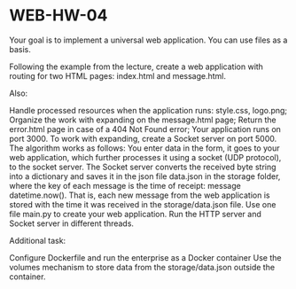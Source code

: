# WEB-HW-04
Your goal is to implement a universal web application. You can use files as a basis.

Following the example from the lecture, create a web application with routing for two HTML pages: index.html and message.html.

Also:

Handle processed resources when the application runs: style.css, logo.png;
Organize the work with expanding on the message.html page;
Return the error.html page in case of a 404 Not Found error;
Your application runs on port 3000.
To work with expanding, create a Socket server on port 5000. The algorithm works as follows: You enter data in the form, it goes to your web application, which further processes it using a socket (UDP protocol), to the socket server. The Socket server converts the received byte string into a dictionary and saves it in the json file data.json in the storage folder, where the key of each message is the time of receipt: message datetime.now(). That is, each new message from the web application is stored with the time it was received in the storage/data.json file.
Use one file main.py to create your web application. Run the HTTP server and Socket server in different threads.

Additional task:

Configure Dockerfile and run the enterprise as a Docker container
Use the volumes mechanism to store data from the storage/data.json outside the container.
